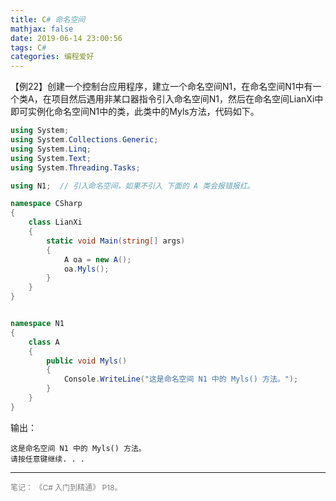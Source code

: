 ```yaml
---
title: C# 命名空间
mathjax: false
date: 2019-06-14 23:00:56
tags: C#
categories: 编程爱好
---
```

【例22】创建一个控制台应用程序，建立一个命名空间N1，在命名空间N1中有一个类A，在项目然后遇用非某口器指令引入命名空间N1，然后在命名空间LianXi中即可实例化命名空间N1中的类，此类中的Myls方法，代码如下。

<!--more-->

```C#
using System;
using System.Collections.Generic;
using System.Linq;
using System.Text;
using System.Threading.Tasks;

using N1;  // 引入命名空间，如果不引入 下面的 A 类会报错报红。

namespace CSharp
{
    class LianXi
    {
        static void Main(string[] args)
        {
            A oa = new A();
            oa.Myls();
        }
    }
}


namespace N1
{
    class A
    {
        public void Myls()
        {
            Console.WriteLine("这是命名空间 N1 中的 Myls() 方法。");
        }
    }
}
```

输出：
```
这是命名空间 N1 中的 Myls() 方法。
请按任意键继续. . .
```

<hr/>
<span style="color:gray;font-size:12px">
笔记：  
《C# 入门到精通》 P18。
<!--
1.[link-01]()
2.[link-02]()
3.[link-03]()
4.[link-04]()
5.[link-05]()
-->
</span>
